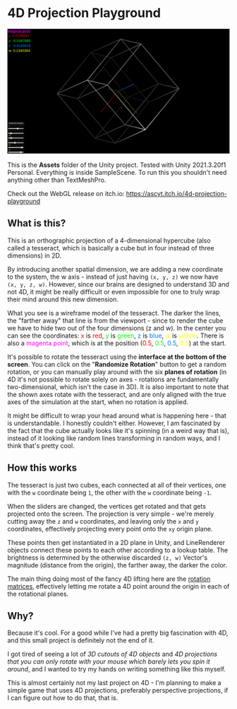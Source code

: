# 4D Projection Playground

![Screenshot of project](readme-assets/screenshot-1.png)

This is the **Assets** folder of the Unity project. Tested with Unity 2021.3.20f1 Personal. Everything is inside SampleScene. To run this you shouldn't need anything other than TextMeshPro.

Check out the WebGL release on itch.io: https://ascyt.itch.io/4d-projection-playground

## What is this?

This is an orthographic projection of a 4-dimensional hypercube (also called a tesseract, which is basically a cube but in four instead of three dimensions) in 2D.

By introducing another spatial dimension, we are adding a new coordinate to the system, the w axis - instead of just having `(x, y, z)` we now have `(x, y, z, w)`. However, since our brains are designed to understand 3D and not 4D, it might be really difficult or even impossible for one to truly wrap their mind around this new dimension. 

What you see is a wireframe model of the tesseract. The darker the lines, the "farther away" that line is from the viewport - since to render the cube we have to hide two out of the four dimensions (z and w). In the center you can see the coordinates: <span style="color:#ff0000">x</span> is <span style="color:#ff0000">red</span>, <span style="color:#00ff00">y</span> is <span style="color:#00ff00">green</span>, <span style="color:#0080ff">z</span> is <span style="color:#0080ff">blue</span>, <span style="color:#ffff00">w</span> is <span style="color:#ffff00">yellow</span>. There is also a <span style="color:#ff00ff">magenta point</span>, which is at the position (<span style="color:#ff0000">0.5</span>, <span style="color:#00ff00">0.5</span>, <span style="color:#0080ff">0.5</span>, <span style="color:#ffff00">0.5</span>) at the start.

It's possible to rotate the tesseract using the **interface at the bottom of the screen**. You can click on the "**Randomize Rotation**" button to get a random rotation, or you can manually play around with the six **planes of rotation** (in 4D it's not possible to rotate solely on axes - rotations are fundamentally two-dimensional, which isn't the case in 3D). It is also important to note that the shown axes rotate with the tesseract, and are only aligned with the true axes of the simulation at the start, when no rotation is applied.

It might be difficult to wrap your head around what is happening here - that is understandable. I honestly couldn't either. However, I am fascinated by the fact that the cube actually looks like it's spinning (in a weird way that is), instead of it looking like random lines transforming in random ways, and I think that's pretty cool. 

## How this works
The tesseract is just two cubes, each connected at all of their vertices, one with the `w` coordinate being `1`, the other with the `w` coordinate being `-1`. 

When the sliders are changed, the vertices get rotated and that gets projected onto the screen. The projection is very simple - we're merely cutting away the `z` and `w` coordinates, and leaving only the `x` and `y` coordinates, effectively projecting every point onto the `xy` origin plane. 

These points then get instantiated in a 2D plane in Unity, and LineRenderer objects connect these points to each other according to a lookup table. The brightness is determined by the otherwise discarded `(z, w)` Vector's magnitude (distance from the origin), the farther away, the darker the color. 

The main thing doing most of the fancy 4D lifting here are the [rotation matrices](https://math.stackexchange.com/questions/1402362/can-rotations-in-4d-be-given-an-explicit-matrix-form/3311905#3311905), effectively letting me rotate a 4D point around the origin in each of the rotational planes. 

## Why?

Because it's cool. For a good while I've had a pretty big fascination with 4D, and this small project is definitely not the end of it. 

I got tired of seeing a lot of *3D cutouts of 4D objects* and *4D projections that you can only rotate with your mouse which barely lets you spin it around*, and I wanted to try my hands on writing something like this myself.

This is almost certainly not my last project on 4D - I'm planning to make a simple game that uses 4D projections, preferably perspective projections, if I can figure out how to do that, that is. 